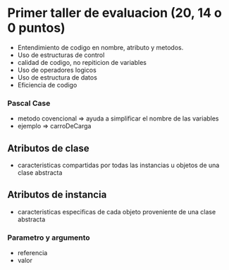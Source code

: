 # Primer taller de evaluacion (20, 14 o 0 puntos)
- Entendimiento de codigo en nombre, atributo y metodos.
- Uso de estructuras de control
- calidad de codigo, no repiticion de variables
- Uso de operadores logicos
- Uso de estructura de datos
- Eficiencia de codigo

### Pascal Case
- metodo covencional => ayuda a simplificar el nombre de las variables
- ejemplo => carroDeCarga

## Atributos de clase
- caracteristicas compartidas por todas las instancias u objetos de una clase abstracta

## Atributos de instancia
- caracteristicas especificas de cada objeto proveniente de una clase abstracta

### Parametro y argumento
- referencia
- valor